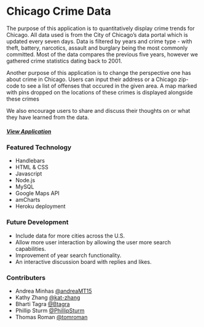 # Chicago Crime Data

The purpose of this application is to quantitatively display crime trends for Chicago.
All data used is from the City of Chicago’s data portal which is updated every seven days.
Data is filtered by years and crime type - with theft, battery, narcotics, assault and burglary being the most commonly committed.
Most of the data compares the previous five years, however we gathered crime statistics dating back to 2001.

Another purpose of this application is to change the perspective one has about crime in Chicago. 
Users can input their address or a Chicago zip-code to see a list of offenses that occured in the given area. 
A map marked with pins dropped on the locations of these crimes is displayed alongside these crimes

We also encourage users to share and discuss their thoughts on or what they have learned from the data.  


##### [View Application](http://glacial-beach-88138.herokuapp.com/ "Link to Application")

### Featured Technology
* Handlebars
* HTML & CSS
* Javascript
* Node.js
* MySQL
* Google Maps API
* amCharts
* Heroku deployment

### Future Development
* Include data for more cities across the U.S.
* Allow more user interaction by allowing the user more search capabilities. 
* Improvement of year search functionality. 
* An interactive discussion board with replies and likes.

### Contributers

* Andrea Minhas [@andreaMT15](https://github.com/andreaMT15)
* Kathy Zhang [@kat-zhang](https://github.com/kat-zhang)
* Bharti Tagra [@Btagra](https://github.com/Btagra)
* Phillip Sturm [@PhillipSturm](https://github.com/PhillipSturm)
* Thomas Roman [@tomroman](https://github.com/tomroman)
